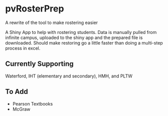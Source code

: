 # pvRosterPrep
A rewrite of the tool to make rostering easier

A Shiny App to help with rostering students. Data is manually pulled from infinite campus, uploaded to the shiny app and the prepared file is downloaded. Should make restoring go a little faster than doing a multi-step process in excel. 


## Currently Supporting
Waterford, IHT (elementary and secondary), HMH, and PLTW


## To Add

* Pearson Textbooks
* McGraw
